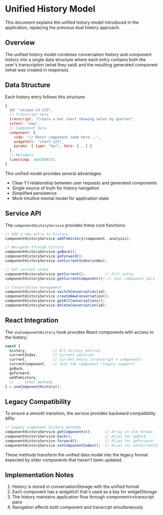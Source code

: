 # Unified History Model

This document explains the unified history model introduced in the application, replacing the previous dual history approach.

## Overview

The unified history model combines conversation history and component history into a single data structure where each entry contains both the user's transcription (what they said) and the resulting generated component (what was created in response).

## Data Structure

Each history entry follows this structure:

```javascript
{
  id: "unique-id-123",
  // Transcript data
  transcript: "Create a bar chart showing sales by quarter",
  intent: "new",
  // Component data  
  component: {
    code: "// React component code here...",
    widgetUrl: "chart-123",
    params: { type: "bar", data: [...] }
  },
  // Metadata
  timestamp: 1647889231
}
```

This unified model provides several advantages:
- Clear 1:1 relationship between user requests and generated components
- Single source of truth for history navigation
- Simplified persistence
- More intuitive mental model for application state

## Service API

The `componentHistoryService` provides these core functions:

```javascript
// Add a new entry to history
componentHistoryService.addToHistory(component, analysis);

// Navigate through history
componentHistoryService.goBack();
componentHistoryService.goForward();
componentHistoryService.setCurrentIndex(index);

// Get current state
componentHistoryService.getCurrent();         // Full entry
componentHistoryService.getCurrentComponent(); // Just component part (legacy)

// Conversation management
componentHistoryService.switchConversation(id);
componentHistoryService.createNewConversation();
componentHistoryService.getAllConversations();
componentHistoryService.deleteConversation(id);
```

## React Integration

The `useComponentHistory` hook provides React components with access to the history:

```javascript
const {
  history,            // All history entries
  currentIndex,       // Current position
  current,            // Current entry (transcript + component)
  currentComponent,   // Just the component (legacy support)
  goBack,
  goForward,
  addToHistory,
  // ... other methods
} = useComponentHistory();
```

## Legacy Compatibility

To ensure a smooth transition, the service provides backward compatibility APIs:

```javascript
// Legacy component history methods
componentHistoryService.getComponents();      // Array in old format
componentHistoryService.back();               // Alias for goBack
componentHistoryService.forward();            // Alias for goForward
componentHistoryService.setComponentIndex();  // Alias for setCurrentIndex
```

These methods transform the unified data model into the legacy format expected by older components that haven't been updated.

## Implementation Notes

1. History is stored in conversationStorage with the unified format
2. Each component has a widgetUrl that's used as a key for widgetStorage
3. The history maintains application flow through component<->transcript pairs
4. Navigation affects both component and transcript simultaneously
